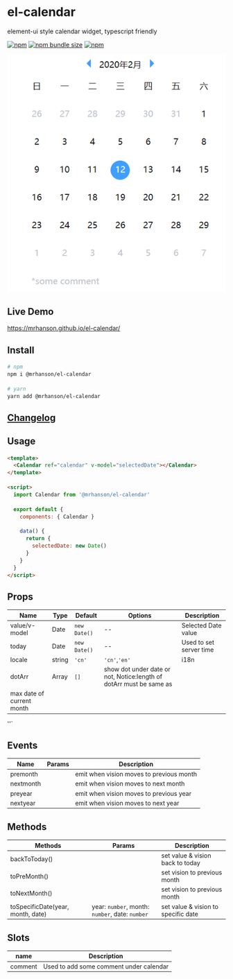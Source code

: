 # el-calendar

element-ui style calendar widget, typescript friendly

[![npm](https://img.shields.io/npm/v/@mrhanson/el-calendar.svg)](https://www.npmjs.com/package/@mrhanson/el-calendar) [![npm bundle size](https://img.shields.io/bundlephobia/min/@mrhanson/el-calendar?style=plastic)](https://www.npmjs.com/package/@mrhanson/el-calendar) [![npm](https://img.shields.io/npm/l/@mrhanson/el-calendar.svg)](https://www.npmjs.com/package/@mrhanson/el-calendar)

![demonstration](./demonstration.PNG)

## Live Demo

https://mrhanson.github.io/el-calendar/

## Install

```bash
# npm
npm i @mrhanson/el-calendar

# yarn
yarn add @mrhanson/el-calendar
```

## [Changelog](https://github.com/MrHanson/el-calendar/releases)

## Usage

```html
<template>
  <Calendar ref="calendar" v-model="selectedDate"></Calendar>
</template>

<script>
  import Calendar from '@mrhanson/el-calendar'

  export default {
    components: { Calendar }

    data() {
      return {
        selectedDate: new Date()
      }
    }
  }
</script>
```

## Props

| Name                      | Type           | Default      | Options                                                             | Description             |
| ------------------------- | -------------- | ------------ | ------------------------------------------------------------------- | ----------------------- |
| value/v-model             | Date           | `new Date()` | --                                                                  | Selected Date value     |
| today                     | Date           | `new Date()` | --                                                                  | Used to set server time |
| locale                    | string         | `'cn'`       | `'cn'`,`'en'`                                                       | i18n                    |
| dotArr                    | Array<boolean> | `[]`         | show dot under date or not, Notice:length of dotArr must be same as |
| max date of current month |

''`

## Events

| Name      | Params | Description                              |
| --------- | ------ | ---------------------------------------- |
| premonth  |        | emit when vision moves to previous month |
| nextmonth |        | emit when vision moves to next month     |
| preyear   |        | emit when vision moves to previous year  |
| nextyear  |        | emit when vision moves to next year      |

## Methods

| Methods                           | Params                                          | Description                         |
| --------------------------------- | ----------------------------------------------- | ----------------------------------- |
| backToToday()                     |                                                 | set value & vision back to today    |
| toPreMonth()                      |                                                 | set vision to previous month        |
| toNextMonth()                     |                                                 | set vision to previous month        |
| toSpecificDate(year, month, date) | year: `number`, month: `number`, date: `number` | set value & vision to specific date |

## Slots

| name    | Description                             |
| ------- | --------------------------------------- |
| comment | Used to add some comment under calendar |
